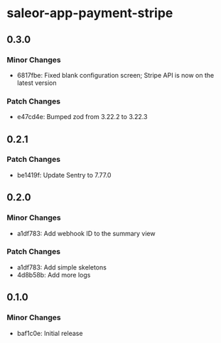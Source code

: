 # saleor-app-payment-stripe

## 0.3.0

### Minor Changes

- 6817fbe: Fixed blank configuration screen; Stripe API is now on the latest version

### Patch Changes

- e47cd4e: Bumped zod from 3.22.2 to 3.22.3

## 0.2.1

### Patch Changes

- be1419f: Update Sentry to 7.77.0

## 0.2.0

### Minor Changes

- a1df783: Add webhook ID to the summary view

### Patch Changes

- a1df783: Add simple skeletons
- 4d8b58b: Add more logs

## 0.1.0

### Minor Changes

- baf1c0e: Initial release
